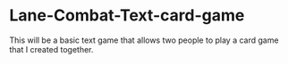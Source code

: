 # Lane-Combat-Text-card-game
This will be a basic text game that allows two people to play a card game that I created together.
